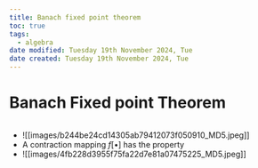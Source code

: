 ```yaml
---
title: Banach fixed point theorem
toc: true
tags:
  - algebra
date modified: Tuesday 19th November 2024, Tue
date created: Tuesday 19th November 2024, Tue
---
```


# Banach Fixed point Theorem
```toc
```
- ![[images/b244be24cd14305ab79412073f050910_MD5.jpeg]]
- A contraction mapping $f[\bullet]$ has the property
- ![[images/4fb228d3955f75fa22d7e81a07475225_MD5.jpeg]]

